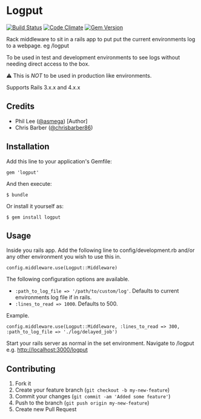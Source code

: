 # Logput

[![Build Status](https://api.travis-ci.org/asmega/logput.svg)](https://travis-ci.org/asmega/logput) [![Code Climate](https://codeclimate.com/github/asmega/logput/badges/gpa.svg)](https://codeclimate.com/github/asmega/logput) [![Gem Version](https://badge.fury.io/rb/logput.svg)](https://badge.fury.io/rb/logput)

Rack middleware to sit in a rails app to put put the current environments log to a webpage. eg /logput

To be used in test and development environments to see logs without needing direct access to the box.

:warning: This is *NOT* to be used in production like environments.

Supports Rails 3.x.x and 4.x.x

## Credits

* Phil Lee ([@asmega](https://github.com/asmega)) [Author]
* Chris Barber ([@chrisbarber86](https://github.com/chrisbarber86))

## Installation

Add this line to your application's Gemfile:

    gem 'logput'

And then execute:

    $ bundle

Or install it yourself as:

    $ gem install logput

## Usage

Inside you rails app. Add the following line to config/development.rb and/or any other environment you wish to use this in.

    config.middleware.use(Logput::Middleware)

The following configuration options are available.

* `:path_to_log_file => '/path/to/custom/log'`. Defaults to current environments log file if in rails.
* `:lines_to_read => 1000`. Defaults to 500.

Example.

    config.middleware.use(Logput::Middleware, :lines_to_read => 300, :path_to_log_file => './log/delayed_job')

Start your rails server as normal in the set environment. Navigate to /logput e.g. [http://localhost:3000/logput](http://localhost:3000/logput)

## Contributing

1. Fork it
2. Create your feature branch (`git checkout -b my-new-feature`)
3. Commit your changes (`git commit -am 'Added some feature'`)
4. Push to the branch (`git push origin my-new-feature`)
5. Create new Pull Request
